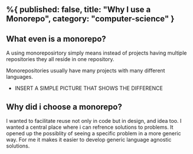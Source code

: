 %{
  published: false,
  title: "Why I use a Monorepo",
  category: "computer-science"
}
---

## What even is a monorepo?

A using monoreposirtory simply means instead of projects having multiple repositories they all reside in one repository.

Monorepositories usually have many projects with many different languages.
- INSERT A SIMPLE PICTURE THAT SHOWS THE DIFFERENCE

## Why did i choose a monorepo?

I wanted to facilitate reuse not only in code but in design, and idea too. I wanted a central place where i can refrence solutions to problems. It opened up the possiblity of seeing a specific problem in a more generic way. For me it makes it easier to develop generic language agnostic solutions.
